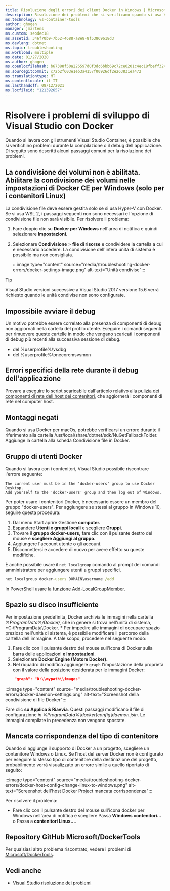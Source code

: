 ```yaml
---
title: Risoluzione degli errori dei client Docker in Windows | Microsoft Docs
description: Risoluzione dei problemi che si verificano quando si usa Visual Studio per creare e distribuire app Web in Docker su Windows mediante Visual Studio.
ms.technology: vs-container-tools
author: ghogen
manager: jmartens
ms.custom: seodec18
ms.assetid: 346f70b9-7b52-4688-a8e8-8f53869618d3
ms.devlang: dotnet
ms.topic: troubleshooting
ms.workload: multiple
ms.date: 01/27/2020
ms.author: ghogen
ms.openlocfilehash: b67388f50a226597d0f3dc6bbb69c72ce0201c4ec18fbeff32438a35a8df6ba1
ms.sourcegitcommit: c72b2f603e1eb3a4157f00926df2e263831ea472
ms.translationtype: MT
ms.contentlocale: it-IT
ms.lasthandoff: 08/12/2021
ms.locfileid: "121392657"
---
```

# <a name="troubleshoot-visual-studio-development-with-docker"></a>Risolvere i problemi di sviluppo di Visual Studio con Docker

Quando si lavora con gli strumenti Visual Studio Container, è possibile che si verifichino problemi durante la compilazione o il debug dell'applicazione. Di seguito sono descritti alcuni passaggi comuni per la risoluzione dei problemi.

## <a name="volume-sharing-is-not-enabled-enable-volume-sharing-in-the-docker-ce-for-windows-settings--linux-containers-only"></a>La condivisione dei volumi non è abilitata. Abilitare la condivisione dei volumi nelle impostazioni di Docker CE per Windows (solo per i contenitori Linux)

La condivisione file deve essere gestita solo se si usa Hyper-V con Docker. Se si usa WSL 2, i passaggi seguenti non sono necessari e l'opzione di condivisione file non sarà visibile. Per risolvere il problema:

1. Fare doppio clic su **Docker per Windows** nell'area di notifica e quindi selezionare **Impostazioni**.
1. Selezionare **Condivisione**  >  **file di risorse** e condividere la cartella a cui è necessario accedere. La condivisione dell'intera unità di sistema è possibile ma non consigliata.

    :::image type="content" source="media//troubleshooting-docker-errors/docker-settings-image.png" alt-text="Unità condivise":::

> [!TIP]
> Visual Studio versioni successive a Visual Studio 2017 versione 15.6  verrà richiesto quando le unità condivise non sono configurate.

## <a name="unable-to-start-debugging"></a>Impossibile avviare il debug

Un motivo potrebbe essere correlato alla presenza di componenti di debug non aggiornati nella cartella del profilo utente. Eseguire i comandi seguenti per rimuovere queste cartelle in modo che vengano scaricati i componenti di debug più recenti alla successiva sessione di debug.

- del %userprofile%\vsdbg
- del %userprofile%\onecoremsvsmon

## <a name="errors-specific-to-networking-when-debugging-your-application"></a>Errori specifici della rete durante il debug dell'applicazione

Provare a eseguire lo script scaricabile dall'articolo relativo alla [pulizia dei componenti di rete dell'host dei contenitori](https://github.com/MicrosoftDocs/Virtualization-Documentation/tree/master/windows-server-container-tools/CleanupContainerHostNetworking), che aggiornerà i componenti di rete nel computer host.

## <a name="mounts-denied"></a>Montaggi negati

Quando si usa Docker per macOs, potrebbe verificarsi un errore durante il riferimento alla cartella /usr/local/share/dotnet/sdk/NuGetFallbackFolder. Aggiunge la cartella alla scheda Condivisione file in Docker.

## <a name="docker-users-group"></a>Gruppo di utenti Docker

Quando si lavora con i contenitori, Visual Studio possibile riscontrare l'errore seguente:

```
The current user must be in the 'docker-users' group to use Docker Desktop. 
Add yourself to the 'docker-users' group and then log out of Windows.
```

Per poter usare i contenitori Docker, è necessario essere un membro del gruppo "docker-users".  Per aggiungere se stessi al gruppo in Windows 10, seguire questa procedura:

1. Dal menu Start aprire Gestione **computer.**
1. Espandere **Utenti e gruppi locali** e scegliere **Gruppi.**
1. Trovare il **gruppo docker-users,** fare clic con il pulsante destro del mouse e **scegliere Aggiungi al gruppo.**
1. Aggiungere l'account utente o gli account.
1. Disconnettersi e accedere di nuovo per avere effetto su queste modifiche.

È anche possibile usare il `net localgroup` comando al prompt dei comandi amministratore per aggiungere utenti a gruppi specifici.

```cmd
net localgroup docker-users DOMAIN\username /add
```

In PowerShell usare la [funzione Add-LocalGroupMember.](/powershell/module/microsoft.powershell.localaccounts/add-localgroupmember)

## <a name="low-disk-space"></a>Spazio su disco insufficiente

Per impostazione predefinita, Docker archivia le immagini nella cartella *%ProgramData%/Docker/,* che in genere si trova nell'unità di sistema, *C:\ProgramData\Docker. \* Per impedire alle immagini di occupare spazio prezioso nell'unità di sistema, è possibile modificare il percorso della cartella dell'immagine. A tale scopo, procedere nel seguente modo:

 1. Fare clic con il pulsante destro del mouse sull'icona di Docker sulla barra delle applicazioni **e Impostazioni**.
 1. Selezionare **Docker Engine (Motore Docker).** 
 1. Nel riquadro di modifica aggiungere `graph` l'impostazione della proprietà con il valore della posizione desiderata per le immagini Docker:

```json
    "graph": "D:\\mypath\\images"
```

:::image type="content" source="media/troubleshooting-docker-errors/docker-daemon-settings.png" alt-text="Screenshot della condivisione di file Docker":::

Fare clic **su Applica & Riavvia**. Questi passaggi modificano il file di configurazione *in %ProgramData%\docker\config\daemon.jsin*. Le immagini compilate in precedenza non vengono spostate.

## <a name="container-type-mismatch"></a>Mancata corrispondenza del tipo di contenitore

Quando si aggiunge il supporto di Docker a un progetto, scegliere un contenitore Windows o Linux. Se l'host del server Docker non è configurato per eseguire lo stesso tipo di contenitore della destinazione del progetto, probabilmente verrà visualizzato un errore simile a quello riportato di seguito:

:::image type="content" source="media/troubleshooting-docker-errors/docker-host-config-change-linux-to-windows.png" alt-text="Screenshot dell'host Docker Project mancata corrispondenza":::

Per risolvere il problema:

- Fare clic con il pulsante destro del mouse sull'icona docker per Windows nell'area di notifica e scegliere Passa **Windows contenitori...** o Passa a **contenitori Linux...**.

## <a name="microsoftdockertools-github-repo"></a>Repository GitHub Microsoft/DockerTools

Per qualsiasi altro problema riscontrato, vedere i problemi di [Microsoft/DockerTools](https://github.com/microsoft/dockertools/issues).

## <a name="see-also"></a>Vedi anche

- [Visual Studio risoluzione dei problemi](/troubleshoot/visualstudio/welcome-visual-studio/)
